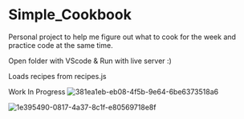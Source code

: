 # Simple_Cookbook
Personal project to help me figure out what to cook for the week and practice code at the same time. 

Open folder with VScode & Run with live server :) 

Loads recipes from recipes.js


Work In Progress
![381ea1eb-eb08-4f5b-9e64-6be6373518a6](https://user-images.githubusercontent.com/37569303/181682547-b4578c56-8bc6-45de-84a4-2cef466feecd.png)


![1e395490-0817-4a37-8c1f-e80569718e8f](https://user-images.githubusercontent.com/37569303/181683034-16af546b-52f7-4563-a711-6eff55b8bfc0.png)
